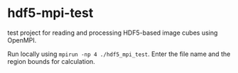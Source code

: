 # hdf5-mpi-test
test project for reading and processing HDF5-based image cubes using OpenMPI.

Run locally using `mpirun -np 4 ./hdf5_mpi_test`. Enter the file name and the region bounds for calculation.